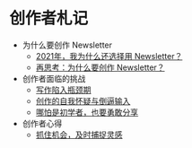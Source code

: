 # 创作者札记

+ 为什么要创作 Newsletter
	+ [2021年，我为什么还选择用 Newsletter？](https://deskside.github.io/post/why-newsletter-1)
	+ [再思考：为什么要创作 Newsletter？](https://deskside.github.io/post/why-newsletter-2)
+ 创作者面临的挑战
	+ [写作陷入瓶颈期](https://deskside.github.io/post/stuck-as-creator)
	+ [创作的自我怀疑与倒逼输入](https://deskside.github.io/post/self-suspicious)
	+ [哪怕是初学者，也要勇敢分享](https://deskside.github.io/post/be-brave-to-share)
+ 创作者心得
	+ [抓住机会，及时捕捉灵感](https://deskside.github.io/post/seize-inspiration)
